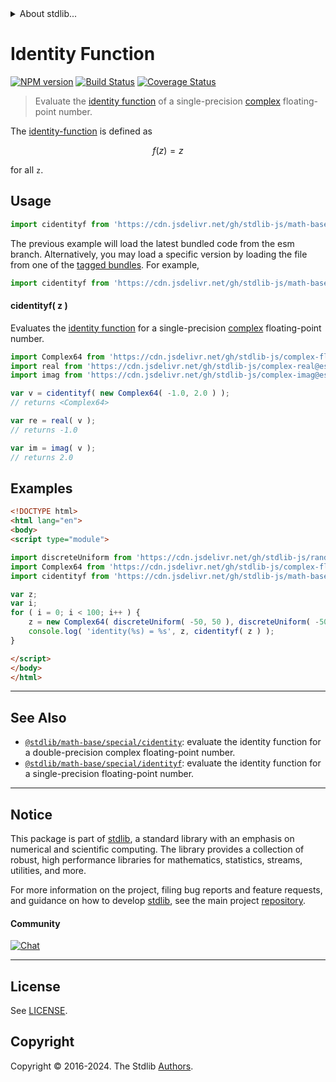 <!--

@license Apache-2.0

Copyright (c) 2021 The Stdlib Authors.

Licensed under the Apache License, Version 2.0 (the "License");
you may not use this file except in compliance with the License.
You may obtain a copy of the License at

   http://www.apache.org/licenses/LICENSE-2.0

Unless required by applicable law or agreed to in writing, software
distributed under the License is distributed on an "AS IS" BASIS,
WITHOUT WARRANTIES OR CONDITIONS OF ANY KIND, either express or implied.
See the License for the specific language governing permissions and
limitations under the License.

-->


<details>
  <summary>
    About stdlib...
  </summary>
  <p>We believe in a future in which the web is a preferred environment for numerical computation. To help realize this future, we've built stdlib. stdlib is a standard library, with an emphasis on numerical and scientific computation, written in JavaScript (and C) for execution in browsers and in Node.js.</p>
  <p>The library is fully decomposable, being architected in such a way that you can swap out and mix and match APIs and functionality to cater to your exact preferences and use cases.</p>
  <p>When you use stdlib, you can be absolutely certain that you are using the most thorough, rigorous, well-written, studied, documented, tested, measured, and high-quality code out there.</p>
  <p>To join us in bringing numerical computing to the web, get started by checking us out on <a href="https://github.com/stdlib-js/stdlib">GitHub</a>, and please consider <a href="https://opencollective.com/stdlib">financially supporting stdlib</a>. We greatly appreciate your continued support!</p>
</details>

# Identity Function

[![NPM version][npm-image]][npm-url] [![Build Status][test-image]][test-url] [![Coverage Status][coverage-image]][coverage-url] <!-- [![dependencies][dependencies-image]][dependencies-url] -->

> Evaluate the [identity function][identity-function] of a single-precision [complex][@stdlib/complex/float32] floating-point number.

<section class="intro">

The [identity-function][identity-function] is defined as

<!-- <equation class="equation" label="eq:identity_function" align="center" raw="f(z) = z" alt="Identity function"> -->

```math
f(z) = z
```

<!-- <div class="equation" align="center" data-raw-text="f(z) = z" data-equation="eq:identity_function">
    <img src="https://cdn.jsdelivr.net/gh/stdlib-js/stdlib@79c18caa8e6697ecbe8bcf813a8d54a470168a75/lib/node_modules/@stdlib/math/base/special/cidentityf/docs/img/equation_identity_function.svg" alt="Identity function">
    <br>
</div> -->

<!-- </equation> -->

for all `z`.

</section>

<!-- /.intro -->



<section class="usage">

## Usage

```javascript
import cidentityf from 'https://cdn.jsdelivr.net/gh/stdlib-js/math-base-special-cidentityf@esm/index.mjs';
```
The previous example will load the latest bundled code from the esm branch. Alternatively, you may load a specific version by loading the file from one of the [tagged bundles](https://github.com/stdlib-js/math-base-special-cidentityf/tags). For example,

```javascript
import cidentityf from 'https://cdn.jsdelivr.net/gh/stdlib-js/math-base-special-cidentityf@v0.2.0-esm/index.mjs';
```

#### cidentityf( z )

Evaluates the [identity function][identity-function] for a single-precision [complex][@stdlib/complex/float32] floating-point number.

```javascript
import Complex64 from 'https://cdn.jsdelivr.net/gh/stdlib-js/complex-float32@esm/index.mjs';
import real from 'https://cdn.jsdelivr.net/gh/stdlib-js/complex-real@esm/index.mjs';
import imag from 'https://cdn.jsdelivr.net/gh/stdlib-js/complex-imag@esm/index.mjs';

var v = cidentityf( new Complex64( -1.0, 2.0 ) );
// returns <Complex64>

var re = real( v );
// returns -1.0

var im = imag( v );
// returns 2.0
```

</section>

<!-- /.usage -->

<section class="examples">

## Examples

<!-- eslint no-undef: "error" -->

```html
<!DOCTYPE html>
<html lang="en">
<body>
<script type="module">

import discreteUniform from 'https://cdn.jsdelivr.net/gh/stdlib-js/random-base-discrete-uniform@esm/index.mjs';
import Complex64 from 'https://cdn.jsdelivr.net/gh/stdlib-js/complex-float32@esm/index.mjs';
import cidentityf from 'https://cdn.jsdelivr.net/gh/stdlib-js/math-base-special-cidentityf@esm/index.mjs';

var z;
var i;
for ( i = 0; i < 100; i++ ) {
    z = new Complex64( discreteUniform( -50, 50 ), discreteUniform( -50, 50 ) );
    console.log( 'identity(%s) = %s', z, cidentityf( z ) );
}

</script>
</body>
</html>
```

</section>

<!-- /.examples -->

<!-- C interface documentation. -->



<!-- Section for related `stdlib` packages. Do not manually edit this section, as it is automatically populated. -->

<section class="related">

* * *

## See Also

-   <span class="package-name">[`@stdlib/math-base/special/cidentity`][@stdlib/math/base/special/cidentity]</span><span class="delimiter">: </span><span class="description">evaluate the identity function for a double-precision complex floating-point number.</span>
-   <span class="package-name">[`@stdlib/math-base/special/identityf`][@stdlib/math/base/special/identityf]</span><span class="delimiter">: </span><span class="description">evaluate the identity function for a single-precision floating-point number.</span>

</section>

<!-- /.related -->

<!-- Section for all links. Make sure to keep an empty line after the `section` element and another before the `/section` close. -->


<section class="main-repo" >

* * *

## Notice

This package is part of [stdlib][stdlib], a standard library with an emphasis on numerical and scientific computing. The library provides a collection of robust, high performance libraries for mathematics, statistics, streams, utilities, and more.

For more information on the project, filing bug reports and feature requests, and guidance on how to develop [stdlib][stdlib], see the main project [repository][stdlib].

#### Community

[![Chat][chat-image]][chat-url]

---

## License

See [LICENSE][stdlib-license].


## Copyright

Copyright &copy; 2016-2024. The Stdlib [Authors][stdlib-authors].

</section>

<!-- /.stdlib -->

<!-- Section for all links. Make sure to keep an empty line after the `section` element and another before the `/section` close. -->

<section class="links">

[npm-image]: http://img.shields.io/npm/v/@stdlib/math-base-special-cidentityf.svg
[npm-url]: https://npmjs.org/package/@stdlib/math-base-special-cidentityf

[test-image]: https://github.com/stdlib-js/math-base-special-cidentityf/actions/workflows/test.yml/badge.svg?branch=v0.2.0
[test-url]: https://github.com/stdlib-js/math-base-special-cidentityf/actions/workflows/test.yml?query=branch:v0.2.0

[coverage-image]: https://img.shields.io/codecov/c/github/stdlib-js/math-base-special-cidentityf/main.svg
[coverage-url]: https://codecov.io/github/stdlib-js/math-base-special-cidentityf?branch=main

<!--

[dependencies-image]: https://img.shields.io/david/stdlib-js/math-base-special-cidentityf.svg
[dependencies-url]: https://david-dm.org/stdlib-js/math-base-special-cidentityf/main

-->

[chat-image]: https://img.shields.io/gitter/room/stdlib-js/stdlib.svg
[chat-url]: https://app.gitter.im/#/room/#stdlib-js_stdlib:gitter.im

[stdlib]: https://github.com/stdlib-js/stdlib

[stdlib-authors]: https://github.com/stdlib-js/stdlib/graphs/contributors

[umd]: https://github.com/umdjs/umd
[es-module]: https://developer.mozilla.org/en-US/docs/Web/JavaScript/Guide/Modules

[deno-url]: https://github.com/stdlib-js/math-base-special-cidentityf/tree/deno
[deno-readme]: https://github.com/stdlib-js/math-base-special-cidentityf/blob/deno/README.md
[umd-url]: https://github.com/stdlib-js/math-base-special-cidentityf/tree/umd
[umd-readme]: https://github.com/stdlib-js/math-base-special-cidentityf/blob/umd/README.md
[esm-url]: https://github.com/stdlib-js/math-base-special-cidentityf/tree/esm
[esm-readme]: https://github.com/stdlib-js/math-base-special-cidentityf/blob/esm/README.md
[branches-url]: https://github.com/stdlib-js/math-base-special-cidentityf/blob/main/branches.md

[stdlib-license]: https://raw.githubusercontent.com/stdlib-js/math-base-special-cidentityf/main/LICENSE

[identity-function]: https://en.wikipedia.org/wiki/Identity_function

[@stdlib/complex/float32]: https://github.com/stdlib-js/complex-float32/tree/esm

<!-- <related-links> -->

[@stdlib/math/base/special/cidentity]: https://github.com/stdlib-js/math-base-special-cidentity/tree/esm

[@stdlib/math/base/special/identityf]: https://github.com/stdlib-js/math-base-special-identityf/tree/esm

<!-- </related-links> -->

</section>

<!-- /.links -->
